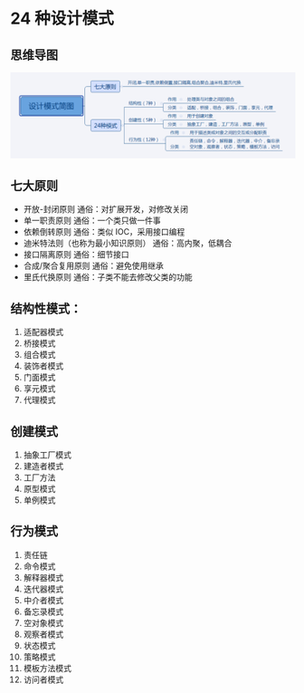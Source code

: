 # 24 种设计模式

## 思维导图

![Image text](https://github.com/MrRiven/note/blob/main/static/设计模式思维导图.png)

## 七大原则

- 开放-封闭原则 通俗：对扩展开发，对修改关闭
- 单一职责原则 通俗：一个类只做一件事
- 依赖倒转原则 通俗：类似 IOC，采用接口编程
- 迪米特法则（也称为最小知识原则） 通俗：高内聚，低耦合
- 接口隔离原则 通俗：细节接口
- 合成/聚合复用原则 通俗：避免使用继承
- 里氏代换原则 通俗：子类不能去修改父类的功能

## 结构性模式：

1. 适配器模式
2. 桥接模式
3. 组合模式
4. 装饰者模式
5. 门面模式
6. 享元模式
7. 代理模式

## 创建模式

1. 抽象工厂模式
2. 建造者模式
3. 工厂方法
4. 原型模式
5. 单例模式

## 行为模式

1. 责任链
2. 命令模式
3. 解释器模式
4. 迭代器模式
5. 中介者模式
6. 备忘录模式
7. 空对象模式
8. 观察者模式
9. 状态模式
10. 策略模式
11. 模板方法模式
12. 访问者模式
